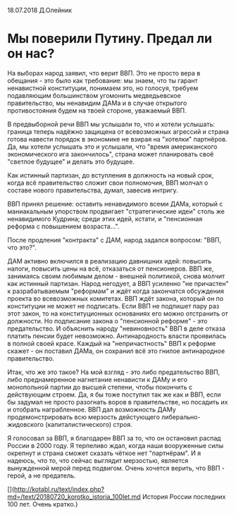 18.07.2018   Д.Олейник

# Мы поверили Путину.  Предал ли он нас?

На выборах народ заявил, что верит ВВП.  Это не просто вера в обещания - это было как требование: мы знаем, что ты гарант ненавистной конституции, понимаем это, но голосуя, требуем подавляющим большинством угомонить медведьевское правительство, мы ненавидим ДАМа и в случае открытого противостояния будем на твоей стороне, уважаемый ВВП.

В предвыборной речи ВВП мы услышали то, что и хотели услышать: граница теперь надёжно защищена от всевозможных агрессий и страна готова навести порядок в экономике не взирая на "хотелки" партнёров. Да, мы хотели услышать это и услышали, что "время американского экономического ига закончилось", страна может планировать своё "светлое будущее" и делать это будущее.

Как истинный партизан, до вступления в должность на новый срок, когда всё правительство сложит свои полномочия, ВВП молчал о составе нового правительства, думал, завесив интригу.

ВВП принял решение: оставить ненавидимого всеми ДАМа, который с маниакальным упорством продвигает "стратегические идеи" столь же ненавидимого Кудрина; среди этих идей, кстати, и "пенсионная реформа с повышением возраста...".  

После продления "контракта" с ДАМ, народ задался вопросом: "ВВП, что это?".

ДАМ активно включился в реализацию давнишних идей: повысить налоги, повысить цены на всё, отказаться от пенсионеров.  ВВП же, занимаясь своим любимым делом - внешней политикой, снова молчит как истинный партизан. Народ негодует, а ВВП усиленно "не причастен" к разрабатываемым "реформам" и ждёт когда закончатся обсуждения проекта во всевозможных комитетах. ВВП ждёт  закона, который он по конституции не может не подписать.  Если ВВП не подпишет пару раз этот закон, то на конституционных основаниях его можно отстранить от должности. Но подписание закона о "пенсионной реформе" - это предательство. И объяснить народу "невиновность" ВВП в деле  отказа платить пенсии будет невозможно. Антинародность власти проявилась в полной своей красе.  Каждый на "непричастность" ВВП к реформе скажет - он поставил ДАМа, он сохранил всё это гнилое антинародное правительство.



Итак, что же это такое?     На мой взгляд - это либо предательство ВВП, либо преднамеренное нагнетание ненависти к ДАМу и его монопольной партии до высшей степени, чтобы покончить с действующим строем. Да, я бы тоже поступил так же как и ВВП, если бы задумал не просто разогнать воров в правительстве, но посадить их и отобрать награбленное. ВВП дал возможность ДАМу продемонстрировать всю мерзость  дейстующего  либерально-жидовского (капиталистического) строя.

Я голосовал за ВВП, я благодарен ВВП за то, что он остановил распад России в 2000 году. Я терпеливо ждал, когда наши вооруженные силы окрепнут и страна сможет сказать чёткое нет "партнёрам".  И я надеюсь, что то, что сейчас выглядит мерзостью, является вынужденной мерой перед подвигом.   Очень хочется верить, что ВВП - герой, а не предатель.

[](http://kotabl.ru/text/index.php?md=/text/20180720_korotko_istoria_100let.md  История России последних 100 лет. Очень кратко.)

